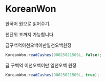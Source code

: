 # KoreanWon
한국어 원으로 읽어주기.


천단위 조까지 가능합니다.


금구백억이천오백이만일천오백원정
```Java
KoreanWon.readCashes(90025021500L, false);
```
금 구백억 이천오백이만 일천오백 원정
```Java
KoreanWon.readCashes(90025021500L, true);
```
